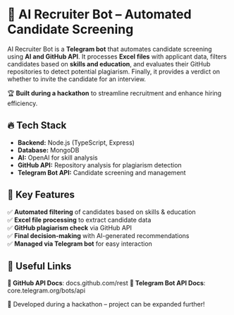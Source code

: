 # 🤖 AI Recruiter Bot – Automated Candidate Screening  

AI Recruiter Bot is a **Telegram bot** that automates candidate screening using **AI and GitHub API**. It processes **Excel files** with applicant data, filters candidates based on **skills and education**, and evaluates their GitHub repositories to detect potential plagiarism. Finally, it provides a verdict on whether to invite the candidate for an interview.  

🏆 **Built during a hackathon** to streamline recruitment and enhance hiring efficiency.  

## 🔥 Tech Stack  
- **Backend:** Node.js (TypeScript, Express)  
- **Database:** MongoDB  
- **AI:** OpenAI for skill analysis  
- **GitHub API:** Repository analysis for plagiarism detection  
- **Telegram Bot API:** Candidate screening and management  

## 🎯 Key Features  
✅ **Automated filtering** of candidates based on skills & education  
✅ **Excel file processing** to extract candidate data  
✅ **GitHub plagiarism check** via GitHub API  
✅ **Final decision-making** with AI-generated recommendations  
✅ **Managed via Telegram bot** for easy interaction  

## 🔗 Useful Links
**📜 GitHub API Docs**: docs.github.com/rest
**📜 Telegram Bot API Docs**: core.telegram.org/bots/api

🚀 Developed during a hackathon – project can be expanded further!

